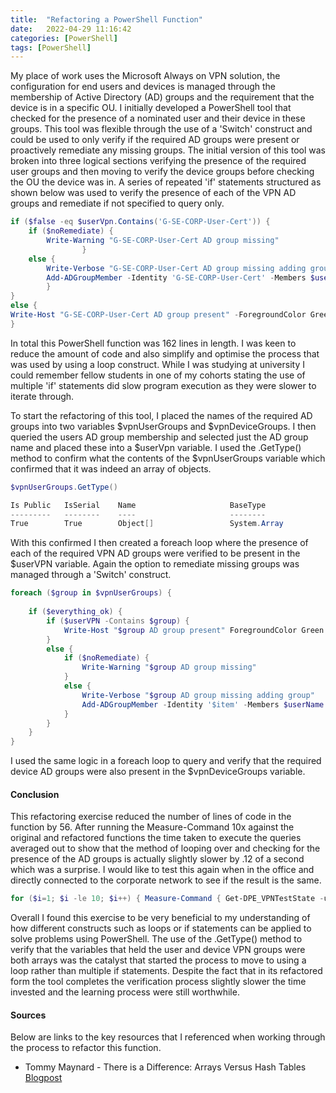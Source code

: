 ```yaml
---
title:  "Refactoring a PowerShell Function"
date:   2022-04-29 11:16:42
categories: [PowerShell]
tags: [PowerShell]
---
```


My place of work uses the Microsoft Always on VPN solution, the configuration for end users and devices is managed through the membership of Active Directory (AD) groups and the requirement that the device is in a specific OU. I initially developed a PowerShell tool that checked for the presence of a nominated user and their device in these groups. This tool was flexible through the use of a 'Switch' construct and could be used to only verify if the required AD groups were present or proactively remediate any missing groups. The initial version of this tool was broken into three logical sections verifying the presence of the required user groups and then moving to verify the device groups before checking the OU the device was in. A series of repeated 'if' statements structured as shown below was used to verify the presence of each of the VPN AD groups and remediate if not specified to query only.

```powershell
if ($false -eq $userVpn.Contains('G-SE-CORP-User-Cert')) {
    if ($noRemediate) {
        Write-Warning "G-SE-CORP-User-Cert AD group missing"
                }
    else {
        Write-Verbose "G-SE-CORP-User-Cert AD group missing adding group"
        Add-ADGroupMember -Identity 'G-SE-CORP-User-Cert' -Members $userId -Credential (Get-Credential)
        }                     
}
else {
Write-Host "G-SE-CORP-User-Cert AD group present" -ForegroundColor Green
}
```

In total this PowerShell function was 162 lines in length. I was keen to reduce the amount of code and also simplify and optimise the process that was used by using a loop construct. While I was studying at university I could remember fellow students in one of my cohorts stating the use of multiple 'if' statements did slow program execution as they were slower to iterate through.

To start the refactoring of this tool, I placed the names of the required AD groups into two variables $vpnUserGroups and $vpnDeviceGroups. I then queried the users AD group membership and selected just the AD group name and placed these into a $userVpn variable. I used the .GetType() method to confirm what the contents of the $vpnUserGroups variable which confirmed that it was indeed an array of objects.

```powershell
$vpnUserGroups.GetType()

Is Public   IsSerial    Name                     BaseType
---------   --------    ----                     --------
True        True        Object[]                 System.Array
```

With this confirmed I then created a foreach loop where the presence of each of the required VPN AD groups were verified to be present in the $userVPN variable. Again the option to remediate missing groups was managed through a 'Switch' construct.

```powershell
foreach ($group in $vpnUserGroups) {
            
    if ($everything_ok) {
        if ($userVPN -Contains $group) {
            Write-Host "$group AD group present" ForegroundColor Green
        }
        else {
            if ($noRemediate) {
                Write-Warning "$group AD group missing"
            }
            else {
                Write-Verbose "$group AD group missing adding group"
                Add-ADGroupMember -Identity '$item' -Members $userName -Credential (Get-Credential)
            }
        }
    }
}
```

I used the same logic in a foreach loop to query and verify that the required device AD groups were also present in the $vpnDeviceGroups variable.
#### Conclusion
This refactoring exercise reduced the number of lines of code in the function by 56. After running the Measure-Command 10x against the original and refactored functions the time taken to execute the queries  averaged out to show that the method of looping over and checking for the presence of the AD groups is actually slightly slower by .12 of a second which was a surprise. I would like to test this again when in the office and directly connected to the corporate network to see if the result is the same.

```powershell
for ($i=1; $i -le 10; $i++) { Measure-Command { Get-DPE_VPNTestState -userName 'Craig Larkin' -computerName PC0V3MBM } }
```

Overall I found this exercise to be very beneficial to my understanding of how different constructs such as loops or if statements can be applied to solve problems using PowerShell. The use of the .GetType() method to verify that the variables that held the user and device VPN groups were both arrays was the catalyst that started the process to move to using a loop rather than multiple if statements. Despite the fact that in its refactored form the tool completes the verification process slightly slower the time invested and the learning process were still worthwhile.

#### Sources
Below are links to the key resources that I referenced when working through the process to refactor this function.

- Tommy Maynard - There is a Difference: Arrays Versus Hash Tables [Blogpost](https://tommymaynard.com/there-is-a-difference-arrays-versus-hash-tables/?msclkid=4a6e2573c5d411ec917b3e734980cb51)
